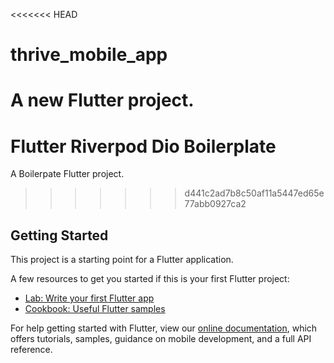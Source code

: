 <<<<<<< HEAD
# thrive_mobile_app

A new Flutter project.
=======
# Flutter Riverpod Dio Boilerplate

A Boilerpate Flutter project.
>>>>>>> d441c2ad7b8c50af11a5447ed65e77abb0927ca2

## Getting Started

This project is a starting point for a Flutter application.

A few resources to get you started if this is your first Flutter project:

- [Lab: Write your first Flutter app](https://flutter.dev/docs/get-started/codelab)
- [Cookbook: Useful Flutter samples](https://flutter.dev/docs/cookbook)

For help getting started with Flutter, view our
[online documentation](https://flutter.dev/docs), which offers tutorials,
samples, guidance on mobile development, and a full API reference.
